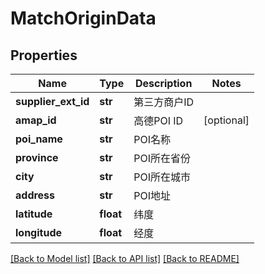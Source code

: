 # MatchOriginData

## Properties
Name | Type | Description | Notes
------------ | ------------- | ------------- | -------------
**supplier_ext_id** | **str** | 第三方商户ID | 
**amap_id** | **str** | 高德POI ID | [optional] 
**poi_name** | **str** | POI名称 | 
**province** | **str** | POI所在省份 | 
**city** | **str** | POI所在城市 | 
**address** | **str** | POI地址 | 
**latitude** | **float** | 纬度 | 
**longitude** | **float** | 经度 | 

[[Back to Model list]](../README.md#documentation-for-models) [[Back to API list]](../README.md#documentation-for-api-endpoints) [[Back to README]](../README.md)

